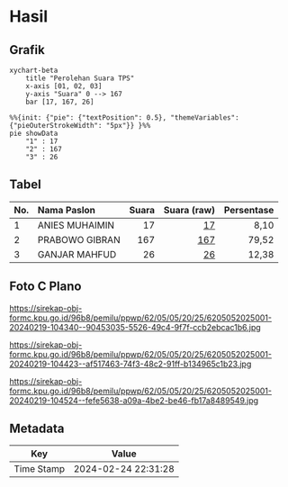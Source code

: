 # Hasil

## Grafik

```mermaid
xychart-beta
    title "Perolehan Suara TPS"
    x-axis [01, 02, 03]
    y-axis "Suara" 0 --> 167
    bar [17, 167, 26]
```

```mermaid
%%{init: {"pie": {"textPosition": 0.5}, "themeVariables": {"pieOuterStrokeWidth": "5px"}} }%%
pie showData
    "1" : 17
    "2" : 167
    "3" : 26
```

## Tabel

| No. | Nama Paslon    | Suara | Suara (raw) | Persentase |
|:--- |:-------------- | -----:| -----------:| ----------:|
| 1   | ANIES MUHAIMIN | 17    | [17][p-1]   | 8,10       |
| 2   | PRABOWO GIBRAN | 167   | [167][p-2]  | 79,52      |
| 3   | GANJAR MAHFUD  | 26    | [26][p-3]   | 12,38      |


[p-1]: https://github.com/gigit-pemilu/pemilu-2024-62-kalimantan-tengah/blob/main/pilpres/hitung-suara/sub/62-kalimantan-tengah/sub/05-barito-utara/sub/05-teweh-tengah/sub/2025-datai-nirui/sub/001-tps/sub/paslon-1.txt
[p-2]: https://github.com/gigit-pemilu/pemilu-2024-62-kalimantan-tengah/blob/main/pilpres/hitung-suara/sub/62-kalimantan-tengah/sub/05-barito-utara/sub/05-teweh-tengah/sub/2025-datai-nirui/sub/001-tps/sub/paslon-2.txt
[p-3]: https://github.com/gigit-pemilu/pemilu-2024-62-kalimantan-tengah/blob/main/pilpres/hitung-suara/sub/62-kalimantan-tengah/sub/05-barito-utara/sub/05-teweh-tengah/sub/2025-datai-nirui/sub/001-tps/sub/paslon-3.txt

## Foto C Plano

https://sirekap-obj-formc.kpu.go.id/96b8/pemilu/ppwp/62/05/05/20/25/6205052025001-20240219-104340--90453035-5526-49c4-9f7f-ccb2ebcac1b6.jpg

https://sirekap-obj-formc.kpu.go.id/96b8/pemilu/ppwp/62/05/05/20/25/6205052025001-20240219-104423--af517463-74f3-48c2-91ff-b134965c1b23.jpg

https://sirekap-obj-formc.kpu.go.id/96b8/pemilu/ppwp/62/05/05/20/25/6205052025001-20240219-104524--fefe5638-a09a-4be2-be46-fb17a8489549.jpg


## Metadata

| Key        | Value               |
| ---------- | ------------------- |
| Time Stamp | 2024-02-24 22:31:28 |



